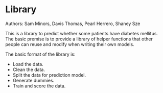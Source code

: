 # Library

Authors:
Sam Minors, Davis Thomas, Pearl Herrero, Shaney Sze 

This is a library to predict whether some patients have diabetes mellitus. The basic premise is to provide a library of helper functions that other people can reuse and modify when writing their own models.

The basic format of the library is:
* Load the data.
* Clean the data.
* Split the data for prediction model.
* Generate dummies.
* Train and score the data.
